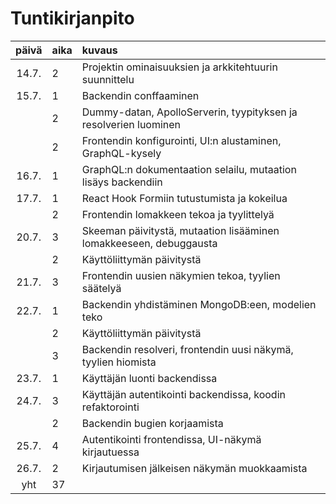 # Tuntikirjanpito

| päivä | aika | kuvaus                                                             |
| :---: | :--- | :----------------------------------------------------------------- |
| 14.7. | 2    | Projektin ominaisuuksien ja arkkitehtuurin suunnittelu             |
| 15.7. | 1    | Backendin conffaaminen                                             |
|       | 2    | Dummy-datan, ApolloServerin, tyypityksen ja resolverien luominen   |
|       | 2    | Frontendin konfigurointi, UI:n alustaminen, GraphQL-kysely         |
| 16.7. | 1    | GraphQL:n dokumentaation selailu, mutaation lisäys backendiin      |
| 17.7. | 1    | React Hook Formiin tutustumista ja kokeilua                        |
|       | 2    | Frontendin lomakkeen tekoa ja tyylittelyä                          |
| 20.7. | 3    | Skeeman päivitystä, mutaation lisääminen lomakkeeseen, debuggausta |
|       | 2    | Käyttöliittymän päivitystä                                         |
| 21.7. | 3    | Frontendin uusien näkymien tekoa, tyylien säätelyä                 |
| 22.7. | 1    | Backendin yhdistäminen MongoDB:een, modelien teko                  |
|       | 2    | Käyttöliittymän päivitystä                                         |
|       | 3    | Backendin resolveri, frontendin uusi näkymä, tyylien hiomista      |
| 23.7. | 1    | Käyttäjän luonti backendissa                                       |
| 24.7. | 3    | Käyttäjän autentikointi backendissa, koodin refaktorointi          |
|       | 2    | Backendin bugien korjaamista                                       |
| 25.7. | 4    | Autentikointi frontendissa, UI-näkymä kirjautuessa                 |
| 26.7. | 2    | Kirjautumisen jälkeisen näkymän muokkaamista                       |
|  yht  | 37   |                                                                    |
